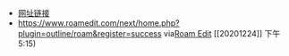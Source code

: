 - [网址链接](https://www.roamedit.com/next/home.php?plugin=outline/roam&register=success)
- https://www.roamedit.com/next/home.php?plugin=outline/roam&register=success
via[Roam Edit](https://www.roamedit.com/next/home.php?plugin=outline/roam&register=success&to=graph3d/display)
[[20201224]] 下午5:15)
